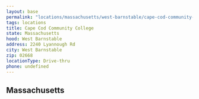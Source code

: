```yaml
---
layout: base
permalink: "locations/massachusetts/west-barnstable/cape-cod-community-college/"
tags: locations
title: Cape Cod Community College
state: Massachusetts
hood: West Barnstable
address: 2240 Lyannough Rd
city: West Barnstable
zip: 02668
locationType: Drive-thru
phone: undefined
---
```

## Massachusetts